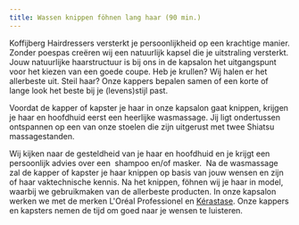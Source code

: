 ```yaml
---
title: Wassen knippen föhnen lang haar (90 min.)
---
```


Koffijberg Hairdressers versterkt je persoonlijkheid op een krachtige manier. Zonder poespas cre&euml;ren wij een natuurlijk kapsel die je uitstraling versterkt. Jouw natuurlijke haarstructuur is bij ons in de kapsalon het uitgangspunt voor het kiezen van een goede coupe. Heb je krullen? Wij halen er het allerbeste uit. Steil haar? Onze kappers bepalen samen of een korte of lange look het beste bij je (levens)stijl past.&nbsp;

Voordat de kapper of kapster je haar in onze kapsalon gaat knippen, krijgen je haar en hoofdhuid eerst een heerlijke wasmassage. Jij ligt ondertussen ontspannen op een van onze stoelen die zijn uitgerust met twee Shiatsu massagestanden.

Wij kijken naar de gesteldheid van je haar en hoofdhuid en je krijgt een persoonlijk advies over een&nbsp; shampoo en/of masker.&nbsp; Na de wasmassage zal de kapper of kapster je haar knippen op basis van jouw wensen en zijn of haar vaktechnische kennis. Na het knippen, f&ouml;hnen wij je haar in model, waarbij we gebruikmaken van de allerbeste producten. In onze kapsalon werken we met de merken L'Or&eacute;al Professionel en [K&eacute;rastase](http://www.kerastase.nl). Onze kappers en kapsters nemen de tijd om goed naar je wensen te luisteren.